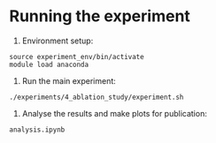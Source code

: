 # Running the experiment

1. Environment setup:

```
source experiment_env/bin/activate
module load anaconda
```

1. Run the main experiment:

```
./experiments/4_ablation_study/experiment.sh
```

1. Analyse the results and make plots for publication:

```
analysis.ipynb
```
